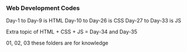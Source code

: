 ### Web Development Codes

Day-1 to Day-9 is HTML
Day-10 to Day-26 is CSS
Day-27 to Day-33 is JS

Extra topic of HTML + CSS + JS = Day-34 and Day-35

01, 02, 03 these folders are for knowledge